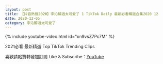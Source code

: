 ```yaml
---
layout: post
title: 【抖音熱搜2020】李沁醉酒太可爱了 1 TikTok Daily 最新必看精選合集2020 12 05
date: 2020-12-05
category: 李沁醉酒太可爱了
---
```


{% include youtube-video.html id="on9vsZ7Pc7M" %}

2021必看 最新精選 Top TikTok Trending Clips

喜歡請點贊轉發加訂閱 Like & Subscribe：[YouTube](https://www.youtube.com/channel/UCAoR7VcanIPd04uEq_GIylA/videos)

